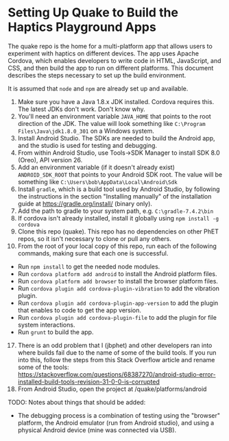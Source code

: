 Setting Up Quake to Build the Haptics Playground Apps
=====================================================

The quake repo is the home for a multi-platform app that allows users to experiment with haptics on different devices.
The app uses Apache Cordova, which enables developers to write code in HTML, JavaScript, and CSS, and then build the
app to run on different platforms.  This document describes the steps necessary to set up the build environment.

It is assumed that `node` and `npm` are already set up and available.

1. Make sure you have a Java 1.8.x JDK installed.  Cordova requires this.  The latest JDKs don't work.  Don't know why.
2. You'll need an environment variable `JAVA_HOME` that points to the root direction of the JDK.  The value will look something like `C:\Program Files\Java\jdk1.8.0_301` on a Windows system.
3. Install Android Studio.  The SDKs are needed to build the Android app, and the studio is used for testing and debugging.
4. From within Android Studio, use Tools->SDK Manager to install SDK 8.0 (Oreo), API version 26.
5. Add an environment variable (if it doesn't already exist) `ANDROID_SDK_ROOT` that points to your Android SDK root.  The value will be something like `C:\Users\bob\AppData\Local\Android\Sdk`
6. Install `gradle`, which is a build tool used by Android Studio, by following the instructions in the section "Installing manually" of the installation guide at https://gradle.org/install/ (binary only).
7. Add the path to gradle to your system path, e.g. `C:\gradle-7.4.2\bin`
8. If cordova isn't already installed, install it globally using `npm install -g cordova`
9. Clone this repo (quake).  This repo has no dependencies on other PhET repos, so it isn't necessary to clone or pull any others.
10. From the root of your local copy of this repo, run each of the following commands, making sure that each one is successful.
  - Run `npm install` to get the needed node modules.
  - Run `cordova platform add android` to install the Android platform files.
  - Run `cordova platform add browser` to install the browser platform files.
  - Run `cordova plugin add cordova-plugin-vibration` to add the vibration plugin.
  - Run `cordova plugin add cordova-plugin-app-version` to add the plugin that enables to code to get the app version.
  - Run `cordova plugin add cordova-plugin-file` to add the plugin for file system interactions.
  - Run `grunt` to build the app.
17. There is an odd problem that I (jbphet) and other developers ran into where builds fail due to the name of some of the build tools.  If you run into this, follow the steps from this Stack Overflow article and rename some of the tools: https://stackoverflow.com/questions/68387270/android-studio-error-installed-build-tools-revision-31-0-0-is-corrupted
18. From Android Studio, open the project at <your-dev-root>/quake/platforms/android

TODO: Notes about things that should be added:
- The debugging process is a combination of testing using the "browser" platform, the Android emulator (run from Android
studio), and using a physical Android device (mine was connected via USB).
